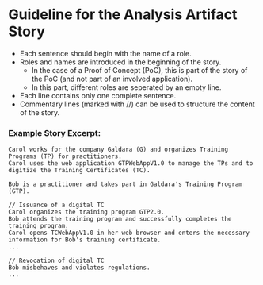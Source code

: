 # Guideline for the Analysis Artifact Story
- Each sentence should begin with the name of a role.  
- Roles and names are introduced in the beginning of the story.  
    - In the case of a Proof of Concept (PoC), this is part of the story of the PoC (and not part of an involved application).  
    - In this part, different roles are seperated by an empty line.  
- Each line contains only one complete sentence.  
- Commentary lines (marked with //) can be used to structure the content of the story.  

### Example Story Excerpt:
```
Carol works for the company Galdara (G) and organizes Training Programs (TP) for practitioners.
Carol uses the web application GTPWebAppV1.0 to manage the TPs and to digitize the Training Certificates (TC).

Bob is a practitioner and takes part in Galdara's Training Program (GTP).

// Issuance of a digital TC  
Carol organizes the training program GTP2.0.  
Bob attends the training program and successfully completes the training program.  
Carol opens TCWebAppV1.0 in her web browser and enters the necessary information for Bob's training certificate.
...

// Revocation of digital TC
Bob misbehaves and violates regulations. 
...
```